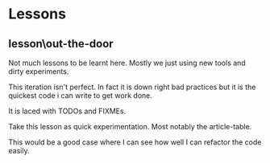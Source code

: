 # Lessons

## lesson\out-the-door

Not much lessons to be learnt here. Mostly we just using new tools and dirty experiments.

This iteration isn't perfect. In fact it is down right bad practices but it is the quickest code i can write to get work done.

It is laced with TODOs and FIXMEs.

Take this lesson as quick experimentation. Most notably the article-table.

This would be a good case where I can see how well I can refactor the code easily.
